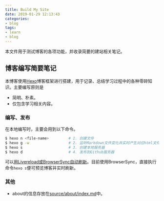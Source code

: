 ```yaml
---
title: Build My Site
date: 2019-01-29 12:13:43
categories:
- blog
tags:
- learn
- blog
---
```

本文件用于测试博客的各项功能，并收录简要的建站相关笔记。
<!--more-->

## 博客编写简要笔记

本博客使用[Hexo](https://hexo.io/)博客框架进行搭建，用于记录、总结学习过程中的各种零碎知识。主要编写原则是

- 简明、朴素。
- 仅包含学习相关内容。

### 编写、发布

在本地编写时，主要会用到以下命令。

```bash
$ hexo n <file-name>         # 1. 创建文件
$ hexo g -w                  # 2. 监听Markdown文件变化并实时产生对应html文件
$ hexo s                     # 3. 创建本地服务器
$ hexo d                     # 4. 发布到Github服务器
```

可以[用Livereload或BrowserSync自动刷新](https://jerry011235.github.io/2015/05/07/Hexo%E4%B8%8D%E9%87%8D%E6%96%B0%E7%94%9F%E6%88%90%E4%B9%9F%E5%8F%AF%E9%A2%84%E8%A7%88/)。目前使用BrowserSync，直接执行命令`hexo s`便可预览博客并实时刷新。

### 其他

- about的信息存放在[source/about/index.md](../about/index.md)中。